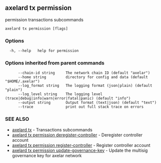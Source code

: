 ## axelard tx permission

permission transactions subcommands

```
axelard tx permission [flags]
```

### Options

```
  -h, --help   help for permission
```

### Options inherited from parent commands

```
      --chain-id string     The network chain ID (default "axelar")
      --home string         directory for config and data (default "$HOME/.axelar")
      --log_format string   The logging format (json|plain) (default "plain")
      --log_level string    The logging level (trace|debug|info|warn|error|fatal|panic) (default "info")
      --output string       Output format (text|json) (default "text")
      --trace               print out full stack trace on errors
```

### SEE ALSO

- [axelard tx](/cli-docs/v0_29_1/axelard_tx) - Transactions subcommands
- [axelard tx permission deregister-controller](/cli-docs/v0_29_1/axelard_tx_permission_deregister-controller) - Deregister controller account
- [axelard tx permission register-controller](/cli-docs/v0_29_1/axelard_tx_permission_register-controller) - Register controller account
- [axelard tx permission update-governance-key](/cli-docs/v0_29_1/axelard_tx_permission_update-governance-key) - Update the multisig governance key for axelar network
